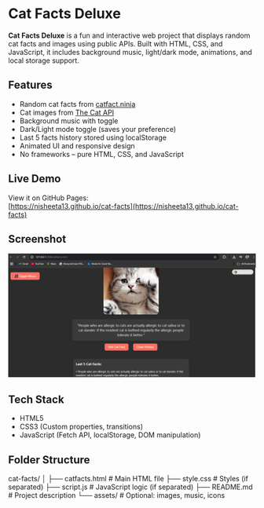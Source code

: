 # Cat Facts Deluxe

**Cat Facts Deluxe** is a fun and interactive web project that displays random cat facts and images using public APIs. Built with HTML, CSS, and JavaScript, it includes background music, light/dark mode, animations, and local storage support.

## Features

- Random cat facts from [catfact.ninja](https://catfact.ninja/)
- Cat images from [The Cat API](https://thecatapi.com/)
- Background music with toggle
- Dark/Light mode toggle (saves your preference)
- Last 5 facts history stored using localStorage
- Animated UI and responsive design
- No frameworks – pure HTML, CSS, and JavaScript

## Live Demo

View it on GitHub Pages:  
[https://nisheeta13.github.io/cat-facts](https://nisheeta13.github.io/cat-facts)

## Screenshot

![Screenshot of Cat Facts website](screenshot.png)

## Tech Stack

- HTML5
- CSS3 (Custom properties, transitions)
- JavaScript (Fetch API, localStorage, DOM manipulation)

## Folder Structure
cat-facts/
│
├── catfacts.html # Main HTML file
├── style.css # Styles (if separated)
├── script.js # JavaScript logic (if separated)
├── README.md # Project description
└── assets/ # Optional: images, music, icons



